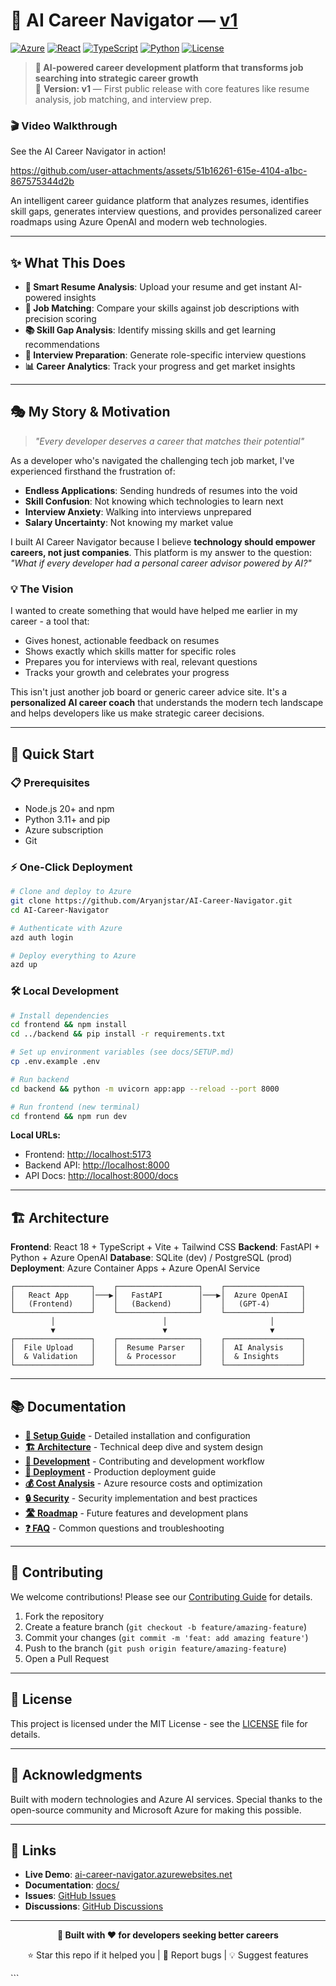 # 🎯 AI Career Navigator — <ins>v1</ins>

[![Azure](https://img.shields.io/badge/Azure-OpenAI-0078d4.svg)](https://azure.microsoft.com/en-us/products/cognitive-services/openai-service/)
[![React](https://img.shields.io/badge/React-18.3.1-61dafb.svg)](https://reactjs.org/)
[![TypeScript](https://img.shields.io/badge/TypeScript-5.6.3-3178c6.svg)](https://www.typescriptlang.org/)
[![Python](https://img.shields.io/badge/Python-3.11-3776ab.svg)](https://www.python.org/)
[![License](https://img.shields.io/badge/License-MIT-green.svg)](LICENSE)

> **🚀 AI-powered career development platform that transforms job searching into strategic career growth**  
> 📌 **Version: v1** — First public release with core features like resume analysis, job matching, and interview prep.

<p align="center">
  
</p>

### 🎬 Video Walkthrough

See the AI Career Navigator in action!

https://github.com/user-attachments/assets/51b16261-615e-4104-a1bc-867575344d2b


An intelligent career guidance platform that analyzes resumes, identifies skill gaps, generates interview questions, and provides personalized career roadmaps using Azure OpenAI and modern web technologies.

---

## ✨ What This Does

- **📄 Smart Resume Analysis**: Upload your resume and get instant AI-powered insights  
- **🎯 Job Matching**: Compare your skills against job descriptions with precision scoring  
- **📚 Skill Gap Analysis**: Identify missing skills and get learning recommendations  
- **🤝 Interview Preparation**: Generate role-specific interview questions  
- **📊 Career Analytics**: Track your progress and get market insights  

---

## 🎭 My Story & Motivation

> *"Every developer deserves a career that matches their potential"*

As a developer who's navigated the challenging tech job market, I've experienced firsthand the frustration of:
- **Endless Applications**: Sending hundreds of resumes into the void  
- **Skill Confusion**: Not knowing which technologies to learn next  
- **Interview Anxiety**: Walking into interviews unprepared  
- **Salary Uncertainty**: Not knowing my market value  

I built AI Career Navigator because I believe **technology should empower careers, not just companies**. This platform is my answer to the question:  
*"What if every developer had a personal career advisor powered by AI?"*

### 💡 The Vision
I wanted to create something that would have helped me earlier in my career - a tool that:
- Gives honest, actionable feedback on resumes  
- Shows exactly which skills matter for specific roles  
- Prepares you for interviews with real, relevant questions  
- Tracks your growth and celebrates your progress  

This isn't just another job board or generic career advice site. It's a **personalized AI career coach** that understands the modern tech landscape and helps developers like us make strategic career decisions.

---

## 🚀 Quick Start

### 📋 Prerequisites
- Node.js 20+ and npm  
- Python 3.11+ and pip  
- Azure subscription  
- Git  

### ⚡ One-Click Deployment
```bash
# Clone and deploy to Azure
git clone https://github.com/Aryanjstar/AI-Career-Navigator.git
cd AI-Career-Navigator

# Authenticate with Azure
azd auth login

# Deploy everything to Azure
azd up
````

### 🛠️ Local Development

```bash
# Install dependencies
cd frontend && npm install
cd ../backend && pip install -r requirements.txt

# Set up environment variables (see docs/SETUP.md)
cp .env.example .env

# Run backend
cd backend && python -m uvicorn app:app --reload --port 8000

# Run frontend (new terminal)
cd frontend && npm run dev
```

**Local URLs:**

* Frontend: [http://localhost:5173](http://localhost:5173)
* Backend API: [http://localhost:8000](http://localhost:8000)
* API Docs: [http://localhost:8000/docs](http://localhost:8000/docs)

---

## 🏗️ Architecture

**Frontend**: React 18 + TypeScript + Vite + Tailwind CSS
**Backend**: FastAPI + Python + Azure OpenAI
**Database**: SQLite (dev) / PostgreSQL (prod)
**Deployment**: Azure Container Apps + Azure OpenAI Service

```
┌─────────────────┐    ┌──────────────────┐    ┌─────────────────┐
│   React App     │───▶│   FastAPI        │───▶│  Azure OpenAI   │
│   (Frontend)    │    │   (Backend)      │    │   (GPT-4)       │
└─────────────────┘    └──────────────────┘    └─────────────────┘
         │                        │                       │
         ▼                        ▼                       ▼
┌─────────────────┐    ┌──────────────────┐    ┌─────────────────┐
│  File Upload    │    │  Resume Parser   │    │  AI Analysis    │
│  & Validation   │    │  & Processor     │    │  & Insights     │
└─────────────────┘    └──────────────────┘    └─────────────────┘
```

---

## 📚 Documentation

* **[📖 Setup Guide](docs/SETUP.md)** - Detailed installation and configuration
* **[🏗️ Architecture](docs/ARCHITECTURE.md)** - Technical deep dive and system design
* **[🔧 Development](docs/DEVELOPMENT.md)** - Contributing and development workflow
* **[🚀 Deployment](docs/DEPLOYMENT.md)** - Production deployment guide
* **[💰 Cost Analysis](docs/COST_ANALYSIS.md)** - Azure resource costs and optimization
* **[🔒 Security](docs/SECURITY.md)** - Security implementation and best practices
* **[🛣️ Roadmap](docs/ROADMAP.md)** - Future features and development plans
* **[❓ FAQ](docs/FAQ.md)** - Common questions and troubleshooting

---

## 🤝 Contributing

We welcome contributions! Please see our [Contributing Guide](CONTRIBUTING.md) for details.

1. Fork the repository
2. Create a feature branch (`git checkout -b feature/amazing-feature`)
3. Commit your changes (`git commit -m 'feat: add amazing feature'`)
4. Push to the branch (`git push origin feature/amazing-feature`)
5. Open a Pull Request

---

## 📄 License

This project is licensed under the MIT License - see the [LICENSE](LICENSE) file for details.

---

## 🙏 Acknowledgments

Built with modern technologies and Azure AI services. Special thanks to the open-source community and Microsoft Azure for making this possible.

---

## 🔗 Links

* **Live Demo**: [ai-career-navigator.azurewebsites.net](https://ai-career-navigator.azurewebsites.net)
* **Documentation**: [docs/](docs/)
* **Issues**: [GitHub Issues](https://github.com/Aryanjstar/AI-Career-Navigator/issues)
* **Discussions**: [GitHub Discussions](https://github.com/Aryanjstar/AI-Career-Navigator/discussions)

---

<div align="center">

**🚀 Built with ❤️ for developers seeking better careers**

⭐ Star this repo if it helped you | 🐛 Report bugs | 💡 Suggest features

</div>
```
